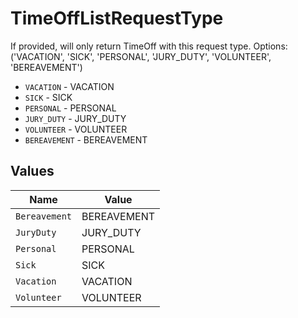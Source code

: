 # TimeOffListRequestType

If provided, will only return TimeOff with this request type. Options: ('VACATION', 'SICK', 'PERSONAL', 'JURY_DUTY', 'VOLUNTEER', 'BEREAVEMENT')

* `VACATION` - VACATION
* `SICK` - SICK
* `PERSONAL` - PERSONAL
* `JURY_DUTY` - JURY_DUTY
* `VOLUNTEER` - VOLUNTEER
* `BEREAVEMENT` - BEREAVEMENT


## Values

| Name          | Value         |
| ------------- | ------------- |
| `Bereavement` | BEREAVEMENT   |
| `JuryDuty`    | JURY_DUTY     |
| `Personal`    | PERSONAL      |
| `Sick`        | SICK          |
| `Vacation`    | VACATION      |
| `Volunteer`   | VOLUNTEER     |